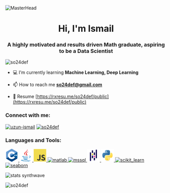 ![MasterHead](https://www.dreamdeepsky.ch/wp-content/uploads/2018/01/cropped-NGC6992-1.png)
<h1 align="center">Hi, I'm Ismail </h1>
<h3 align="center">A highly motivated and results driven Math graduate, aspiring to be a Data Scientist</h3>

<p align="left"> <img src="https://komarev.com/ghpvc/?username=so24def&label=Profile%20views&color=0e75b6&style=flat" alt="so24def" /> </p>

- :computer: I’m currently learning **Machine Learning, Deep Learning**

- 📫 How to reach me **so24def@gmail.com**

- 📄 Resume [https://rxresu.me/so24def/public](https://rxresu.me/so24def/public)

<h3 align="left">Connect with me:</h3>
<p align="left">
<a href="https://linkedin.com/in/uzun-ismail" target="blank"><img align="center" src="https://raw.githubusercontent.com/rahuldkjain/github-profile-readme-generator/master/src/images/icons/Social/linked-in-alt.svg" alt="uzun-ismail" height="30" width="40" /></a>
<a href="https://kaggle.com/so24def" target="blank"><img align="center" src="https://raw.githubusercontent.com/rahuldkjain/github-profile-readme-generator/master/src/images/icons/Social/kaggle.svg" alt="so24def" height="30" width="40" /></a>
</p>

<h3 align="left">Languages and Tools:</h3>
<p align="left"> <a href="https://www.w3schools.com/cpp/" target="_blank" rel="noreferrer"> <img src="https://raw.githubusercontent.com/devicons/devicon/master/icons/cplusplus/cplusplus-original.svg" alt="cplusplus" width="40" height="40"/> </a> <a href="https://www.java.com" target="_blank" rel="noreferrer"> <img src="https://raw.githubusercontent.com/devicons/devicon/master/icons/java/java-original.svg" alt="java" width="40" height="40"/> </a> <a href="https://developer.mozilla.org/en-US/docs/Web/JavaScript" target="_blank" rel="noreferrer"> <img src="https://raw.githubusercontent.com/devicons/devicon/master/icons/javascript/javascript-original.svg" alt="javascript" width="40" height="40"/> </a> <a href="https://www.mathworks.com/" target="_blank" rel="noreferrer"> <img src="https://upload.wikimedia.org/wikipedia/commons/2/21/Matlab_Logo.png" alt="matlab" width="40" height="40"/> </a> <a href="https://www.microsoft.com/en-us/sql-server" target="_blank" rel="noreferrer"> <img src="https://www.svgrepo.com/show/303229/microsoft-sql-server-logo.svg" alt="mssql" width="40" height="40"/> </a> <a href="https://pandas.pydata.org/" target="_blank" rel="noreferrer"> <img src="https://raw.githubusercontent.com/devicons/devicon/2ae2a900d2f041da66e950e4d48052658d850630/icons/pandas/pandas-original.svg" alt="pandas" width="40" height="40"/> </a> <a href="https://www.python.org" target="_blank" rel="noreferrer"> <img src="https://raw.githubusercontent.com/devicons/devicon/master/icons/python/python-original.svg" alt="python" width="40" height="40"/> </a> <a href="https://scikit-learn.org/" target="_blank" rel="noreferrer"> <img src="https://upload.wikimedia.org/wikipedia/commons/0/05/Scikit_learn_logo_small.svg" alt="scikit_learn" width="40" height="40"/> </a> <a href="https://seaborn.pydata.org/" target="_blank" rel="noreferrer"> <img src="https://seaborn.pydata.org/_images/logo-mark-lightbg.svg" alt="seaborn" width="40" height="40"/> </a> </p>

![stats synthwave](https://github-readme-stats.vercel.app/api?username=so24def&show_icons=true&theme=synthwave)

<p><img align="left" src="https://github-readme-stats.vercel.app/api/top-langs?username=so24def&show_icons=true&locale=en&layout=compact" alt="so24def" /></p>




